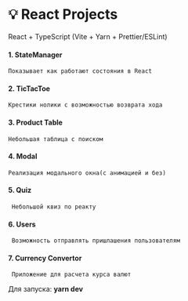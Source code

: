 # :bulb: React Projects

React + TypeScript (Vite + Yarn + Prettier/ESLint)

#### 1. StateManager

    Показывает как работают состояния в React

#### 2. TicTacToe

    Крестики нолики с возможностью возврата хода

#### 3. Product Table

    Небольшая таблица с поиском

#### 4. Modal

    Реализация модального окна(с анимацией и без)

#### 5. Quiz

     Небольшой квиз по реакту

#### 6. Users

     Возможность отправлять пришлашения пользователям

#### 7. Currency Convertor

     Приложение для расчета курса валют

Для запуска: **yarn dev**
